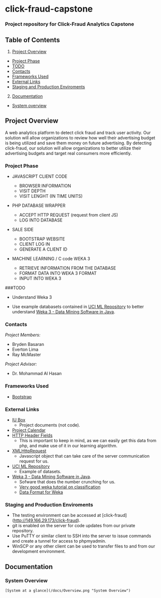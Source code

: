 click-fraud-capstone
====================

### Project repository for Click-Fraud Analytics Capstone

## Table of Contents
1. [Project Overview](#project-overview)
  * [Project Phase](#project-phase)
  * [TODO](#todo)
  * [Contacts](#contacts)
  * [Frameworks Used](#frameworks-used)
  * [External Links](#external-links)
  * [Staging and Production Enviroments](#staging-and-production-enviroments)
2. [Documentation](#documentation)
  * [System overview](#system-overview)

## Project Overview
A web analytics platform to detect click fraud and track user activity. Our solution will allow organizations 
to review how well their advertising budget is being utilized and save them money on future advertising. By detecting click-fraud,
our solution will allow organizations to better utilize their advertising budgets and target real consumers more efficiently.



### Project Phase
* JAVASCRIPT CLIENT CODE
	- BROWSER INFORMATION
	- VISIT DEPTH
	- VISIT LENGHT (IN TIME UNITS)

* PHP DATABASE WRAPPER
	- ACCEPT HTTP REQUEST (request from client JS)
	- LOG INTO DATABASE 
	
* SALE SIDE
	- BOOTSTRAP WEBSITE
	- CLIENT LOG IN
	- GENERATE A CLIENT ID

* MACHINE LEARNING / C code WEKA 3
	- RETRIEVE INFORMATION FROM THE DATABASE
	- FORMAT DATA INTO WEKA 3 FORMAT
	- INPUT INTO WEKA 3


###TODO
* Understand Weka 3
 - Use example databasets contained in [UCI ML Repository](http://archive.ics.uci.edu/ml/) 
 to better understand [Weka 3 - Data Mining Software in Java](http://www.cs.waikato.ac.nz/ml/weka/).


### Contacts
*Project Members:*   
- Bryden Basaran 
- Everton Lima 
- Ray McMaster

*Project Advisor:* 
- Dr. Mohammad Al Hasan

### Frameworks Used
- [Bootstrap](https://github.com/twbs/bootstrap)

### External Links 
- [IU Box](https://iu.box.com/s/gcdnmju6k48psy6f6w5h)
  * Project documents (not code).
- [Project Calendar](http://www.google.com/calendar/embed?src=krimzun.com_9q19bvjt1tr2qccdjo104849jc%40group.calendar.google.com&ctz=America/New_York)
- [HTTP Header Fields](http://en.wikipedia.org/wiki/List_of_HTTP_header_fields)
  * This is important to keep in mind, as we can easily get this data from php, and make use of it in our learning algorithm.
- [XMLHttpRequest](http://www.w3schools.com/dom/dom_http.asp)
  * Javascript object that can take care of the server communication request for us.
- [UCI ML Repository](http://archive.ics.uci.edu/ml/) 
  * Example of datasets.
- [Weka 3 - Data Mining Software in Java](http://www.cs.waikato.ac.nz/ml/weka/).
  * Sofware that does the number crunching for us.
  * [Very good weka tutorial on classification](http://machinelearningmastery.com/how-to-run-your-first-classifier-in-weka/)
  * [Data Format for Weka](http://www.cs.waikato.ac.nz/ml/weka/arff.html)


### Staging and Production Enviroments
- The testing environment can be accessed at [click-fraud] (http://149.166.29.173/click-fraud).
- git is enabled on the server for code updates from our private repository.
- Use PuTTY or similar client to SSH into the server to issue commands and create a tunnel for access to phpmyadmin.
- WinSCP or any other client can be used to transfer files to and from our development environment.

## Documentation

### System Overview
    [System at a glance](/docs/Overview.png "System Overview")


